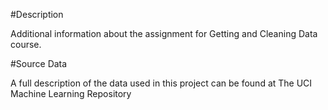 #Description

Additional information about the assignment for Getting and Cleaning Data course.

#Source Data

A full description of the data used in this project can be found at The UCI Machine Learning Repository


